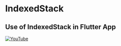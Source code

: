 # IndexedStack
## Use of IndexedStack in Flutter App


[![YouTube](https://img.youtube.com/vi/dBBSoSKFO0c/0.jpg)](https://youtu.be/dBBSoSKFO0c "Use of IndexedStack in Flutter App")
